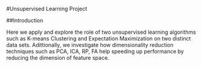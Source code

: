 #Unsupervised Learning Project

##Introduction

Here we apply and explore the role of two unsupervised learning algorithms such as
K-means Clustering and Expectation Maximization on two distinct data sets. Adittionally, we
investigate how dimensionality reduction techniques such as PCA, ICA, RP, FA help speeding up
performance by reducing the dimension of feature space.

